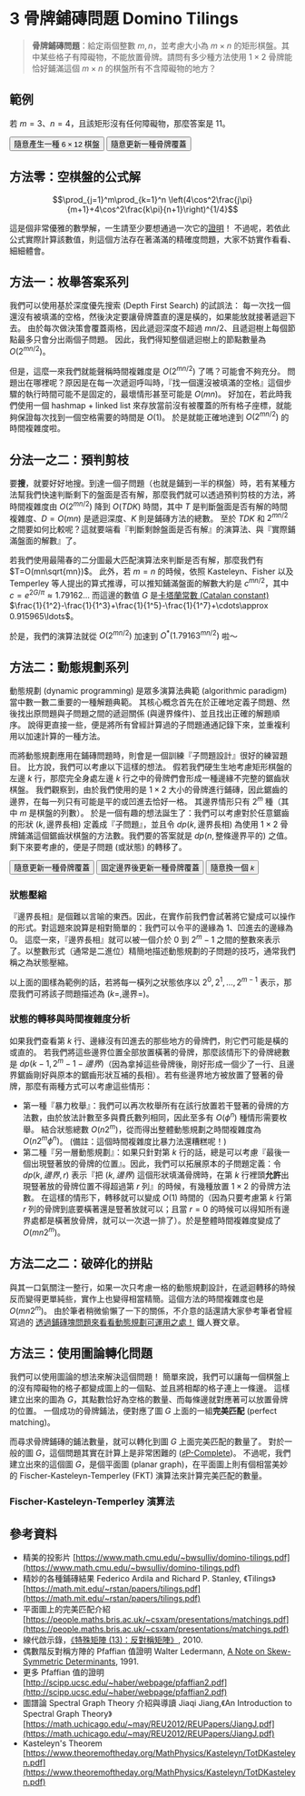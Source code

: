 # 3 骨牌鋪磚問題 Domino Tilings

> **骨牌鋪磚問題**：給定兩個整數 $m, n$，並考慮大小為 $m\times n$ 的矩形棋盤。其中某些格子有障礙物，不能放置骨牌。請問有多少種方法使用 $1\times 2$ 骨牌能恰好鋪滿這個 $m\times n$ 的棋盤所有不含障礙物的地方？

## 範例

若 $m=3$、$n=4$，且該矩形沒有任何障礙物，那麼答案是 $11$。 

<script>
var table = [];
var M = 6, N = 12;
var NONE = -514;
var BadSpotPairs = 6;

function fill_table_with_some_answer() {
  function dfs(x, y) {
    if (x >= M) return true;
    if (y >= N) {
      return dfs(x+1, 0);
    }
    if (table[x][y] !== NONE) {
      return dfs(x, y+1);
    }
    // now table[x][y] === 0
    var check_horizontal = function(x, y) {
      if (y+1<N && table[x][y+1] === NONE) {
        table[x][y] = 0;
        table[x][y+1] = 1;
        if (dfs(x, y+2) === true) return true;
        table[x][y] = table[x][y+1] = NONE;
      }
      return false;
    };
    var check_vertical = function(x, y) {
      if (x+1<M && table[x+1][y] === NONE) {
        table[x][y] = 2;
        table[x+1][y] = 3;
        if (dfs(x, y+1) === true) return true;
        table[x][y] = table[x+1][y] = NONE;
      }
      return false;
    };
    if (Math.random() < 0.5) {
      if (check_horizontal(x, y)) return true;
      if (check_vertical(x, y)) return true;
    } else {
      if (check_vertical(x, y)) return true;
      if (check_horizontal(x, y)) return true;
    }
    return false;
  };
  return dfs(0, 0);
}

function generateboard() {
  var k = Math.floor(Math.random() * BadSpotPairs);
  do {
    table = [];
    for(i=0;i<M;i++) {
      table.push([]);
      for(j=0;j<N;j++) table[i].push(NONE);
    }
    var blk=[],wte=[];
    var idx;
    for(i=0;i<M;i++)for(j=0;j<N;j++) if((i+j)%2===0) blk.push([i,j]); else wte.push([i,j]);
    for(i=0;i<k;i++) {
      idx = Math.floor(Math.random()*(blk.length-i)) + i;
      [blk[idx], blk[i]] = [blk[i], blk[idx]];
      idx = Math.floor(Math.random()*(wte.length-i)) + i;
      [wte[idx], wte[i]] = [wte[i], wte[idx]];
      table[blk[i][0]][blk[i][1]] = -1;
      table[wte[i][0]][wte[i][1]] = -1;
    }
  } while (!fill_table_with_some_answer());
}

function randomrotate() {
  for(i=0;i<M;i++) for(j=0;j<N;j++) if(table[i][j] !== -1) table[i][j] = NONE;
      fill_table_with_some_answer();
    return;
  //   var rotate_times=4000;
  // while (rotate_times > 0) {
  //   rotate_times -= 1;
  //   var place=[];
  //   for(i=0;i+1<M;i++) for(j=0;j+1<N;j++) {
  //     if(table[i][j]===0 && table[i+1][j]===0 && table[i][j+1]===1 && table[i+1][j+1]===1) place.push([i, j]);
  //     if(table[i][j]===2 && table[i][j+1]===2 && table[i+1][j]===3 && table[i+1][j+1]===3) place.push([i, j]);
  //   }
  //   if (place.length === 0) {
  //     for(i=0;i<M;i++) for(j=0;j<N;j++) if(table[i][j] !== -1) table[i][j] = NONE;
  //     fill_table_with_some_answer();
  //     break;
  //   }
  //   var idx = Math.floor(Math.random()*place.length);
  //   var x = place[idx][0], y = place[idx][1];
  //   if(table[x][y]===0) { table[x][y]=table[x][y+1]=2; table[x+1][y]=table[x+1][y+1]=3; }
  //   else  { table[x][y]=table[x+1][y]=0; table[x][y+1]=table[x+1][y+1]=1;}
  // }

}

var w = 30;
var corner=4;
var shrink=2;
var q_cornerWS = 'q '+ (-corner) +',0' + ' ' + (-corner) + ',' + (corner);
var q_cornerSW = 'q '+ '0,' + (corner) + ' ' + (-corner) + ',' + (corner);
var q_cornerES = 'q '+ (corner) + ',0' + ' ' + (corner) + ',' + (corner);
var q_cornerSE = 'q '+ '0,' + (corner) + ' ' + (corner) + ',' + (corner);
var q_cornerEN = 'q '+ (corner) + ',0' + ' ' + (corner) + ',' + (-corner);
var q_cornerNE = 'q '+ '0,' + (-corner) + ' ' + (corner) + ',' + (-corner);

function path2d_domino(i, j, direction, canvasoffset) {
  // (i, j): upper-left corner of the piece.
  // direction: 0 for (i, j) -- (i, j+1); 2 for (i, j) -- (i+1, j).
  // returns a path2d string.
  canvasoffset ||= {x: w/2, y: w/2};
  var x = w*i;
  var y = w*j;
  var s = ' M ' + (canvasoffset.x) + ',' + (canvasoffset.y);
  if (direction === 0) {
    s += ' m ' + (y+w) + ',' + (x+shrink);
    s += ' h ' + (-w+corner+shrink) + q_cornerWS + ' v' + (w-shrink*2-corner*2) + q_cornerSE + ' h ' + (w-corner-shrink);
    s += ' m ' + (0) + ',' + (-w+shrink*2);
    s += ' h ' + (w-corner-shrink) + q_cornerES + ' v' + (w-shrink*2-corner*2) + q_cornerSW + ' h ' + (-w+corner+shrink); 
  } else {
    s += ' m ' + (y+shrink) + ',' + (x+w);
    s += ' v ' + (-w+corner+shrink) + q_cornerNE + ' h' + (w-shrink*2-corner*2) + q_cornerES + ' v ' + (w-corner-shrink);
    s += ' m ' + (-w+shrink*2) + ',' + (0);
    s += ' v ' + (w-corner-shrink) + q_cornerSE + ' h' + (w-shrink*2-corner*2) + q_cornerEN + ' v ' + (-w+corner+shrink);
  }
  return s;
}

function path2d_cross(i, j, canvasoffset) {
  canvasoffset ||= {x: w/2, y: w/2};
  var rs = '';
  var x=w*i;
  var y=w*j;
  rs += ' M ' + (y+w/4+canvasoffset.x) + ',' + (x+w/4+canvasoffset.y);
  rs += ' l ' + (w/2) +',' + (w/2);
  rs += ' m ' + (0) + ',' + (-w/2);
  rs += ' l ' + (-w/2) + ',' + (w/2);
  return rs;
}

function drawcanvas() {
var can = document.getElementById('canvas1');
var ctx = can.getContext('2d');
ctx.reset();
ctx.fillStyle='rgb(255,255,255)';
var bg = new Path2D();
bg.rect(0, 0, w*N+w, w*M+w);
ctx.fill(bg);
var s = '';
var reds = [];
var i, j;
for(i=0;i<M;i++) for(j=0;j<N;j++) {
  if(table[i][j]===0) {
    s += path2d_domino(i, j, 0);
  } else if (table[i][j] === 2) {
    s += path2d_domino(i, j, 2);
  } else if (table[i][j]===-1) {    
    reds.push(path2d_cross(i, j));
  }
}
var path = new Path2D(s);
ctx.stroke(path);
for (rs of reds) {
  ctx.stroke(new Path2D(rs));
}
}
</script>

<button onClick="javascript:resetboard(1)">隨意產生一種 $6\times 12$ 棋盤</button>
<button onClick="javascript:resetboard(0)">隨意更新一種骨牌覆蓋</button>

<canvas id="canvas1" width="600" height="220"></canvas>

## 方法零：空棋盤的公式解

$$\prod_{j=1}^m\prod_{k=1}^n \left(4\cos^2\frac{j\pi}{m+1}+4\cos^2\frac{k\pi}{n+1}\right)^{1/4}$$

這是個非常優雅的數學解，一生請至少要想通過一次它的[證明](./3a-domino-tiling-proof.md)！
不過呢，若依此公式實際計算該數值，則這個方法存在著滿滿的精確度問題，大家不妨實作看看、細細體會。

## 方法一：枚舉答案系列

我們可以使用基於深度優先搜索 (Depth First Search) 的試誤法：
每一次找一個還沒有被填滿的空格，然後決定要讓骨牌蓋直的還是橫的，如果能放就接著遞迴下去。
由於每次做決策會覆蓋兩格，因此遞迴深度不超過 $mn/2$、且遞迴樹上每個節點最多只會分出兩個子問題。
因此，我們得知整個遞迴樹上的節點數量為 $O(2^{mn/2})$。

但是，這麼一來我們就能聲稱時間複雜度是 $O(2^{mn/2})$ 了嗎？可能會不夠充分。
問題出在哪裡呢？原因是在每一次遞迴呼叫時，『找一個還沒被填滿的空格』這個步驟的執行時間可能不是固定的，最壞情形甚至可能是 $O(mn)$。
好加在，若此時我們使用一個 hashmap + linked list 來存放當前沒有被覆蓋的所有格子座標，就能夠保證每次找到一個空格需要的時間是 $O(1)$。
於是就能正確地達到 $O(2^{mn/2})$ 的時間複雜度啦。

## 分法一之二：預判剪枝

要**搜**，就要好好地搜。到達一個子問題（也就是鋪到一半的棋盤）時，若有某種方法幫我們快速判斷剩下的盤面是否有解，那麼我們就可以透過預判剪枝的方法，將時間複雜度由 $O(2^{mn/2})$ 降到 $O(TDK)$ 時間，其中 $T$ 是判斷盤面是否有解的時間複雜度、$D=O(mn)$ 是遞迴深度、$K$ 則是鋪磚方法的總數。
至於 $TDK$ 和 $2^{mn/2}$ 之間要如何比較呢？這就要端看『判斷剩餘盤面是否有解』的演算法、與『實際鋪滿盤面的解數』了。

若我們使用最陽春的二分圖最大匹配演算法來判斷是否有解，那麼我們有 $T=O(mn\sqrt{mn})$。
此外，若 $m=n$ 的時候，依照 Kasteleyn、Fisher 以及 Temperley 等人提出的算式推導，可以推知鋪滿盤面的解數大約是 $c^{mn/2}$，其中 $c = e^{2G/\pi} \approx 1.79162\ldots$ 而這邊的數值 $G$ 是[卡塔蘭常數 (Catalan constant)](https://en.wikipedia.org/wiki/Catalan%27s_constant) $\frac{1}{1^2}-\frac{1}{1^3}+\frac{1}{1^5}-\frac{1}{1^7}+\cdots\approx 0.915965\ldots$。

於是，我們的演算法就從 $O(2^{mn/2})$ 加速到 $O^*(1.79163^{mn/2})$ 啦～

## 方法二：動態規劃系列

動態規劃 (dynamic programming) 是眾多演算法典範 (algorithmic paradigm) 當中數一數二重要的一種解題典範。
其核心概念首先在於正確地定義子問題、然後找出原問題與子問題之間的遞迴關係 (與邊界條件)、並且找出正確的解題順序。
說得更直接一些，便是將所有曾經計算過的子問題通通記錄下來，並重複利用以加速計算的一種方法。

而將動態規劃應用在鋪磚問題時，則會是一個訓練『子問題設計』很好的練習題目。
比方說，我們可以考慮以下這樣的想法。
假若我們硬生生地考慮矩形棋盤的左邊 $k$ 行，那麼完全身處左邊 $k$ 行之中的骨牌們會形成一種邊緣不完整的鋸齒狀棋盤。
我們觀察到，由於我們使用的是 $1\times 2$ 大小的骨牌進行鋪磚，因此鋸齒的邊界，在每一列只有可能是平的或凹進去恰好一格。
其邊界情形只有 $2^m$ 種（其中 $m$ 是棋盤的列數）。
於是一個有趣的想法誕生了：我們可以考慮對於任意鋸齒的形狀 $(k, \text{邊界長相})$ 定義成『子問題』，並且令 $dp(k, \text{邊界長相})$ 為使用 $1\times 2$ 骨牌鋪滿這個鋸齒狀棋盤的方法數。我們要的答案就是 $dp(n, \text{整條邊界平的})$ 之值。剩下來要考慮的，便是子問題 (或狀態) 的轉移了。



<button onClick="javascript:resetboard(0)">隨意更新一種骨牌覆蓋</button>
<button onClick="javascript:resetboard(514)">固定邊界後更新一種骨牌覆蓋</button>
<button onClick="javascript:change_cuttingIndex()">隨意換一個 $k$</button>

<canvas id="canvas2" width="600" height="220"></canvas>
<script>
  var cuttingIndex = 8;
  var boundaryStateValue = 0;
  var boundaryStateExpression = [];
  function partiallyrandom() {
    var i, j;
    for (i = 0; i < M; i++) for (j = 0; j < N; j++) {
      if (table[i][j]===-1) continue;
      if (j >= cuttingIndex) continue;
      if (table[i][j]===0 && j + 1 >= cuttingIndex) continue;
      if (table[i][j]===0) { table[i][j]=table[i][j+1]=NONE; }
      if (table[i][j]===2) { table[i][j]=table[i+1][j]=NONE; }
    }
    fill_table_with_some_answer();
  }
  function path2d_get_contour() {
    var s = ' M ' + (w/2) + ',' + (w/2);
    boundaryStateValue = 0;
    boundaryStateExpression = [];
    for(i=0;i<M;i++) {
      if (table[i][cuttingIndex-1] === 0) {
        s += ' L ' + (w/2+cuttingIndex*w-w) + ',' + (w/2+i*w);
        s += ' v ' + (w);
      } else {
        s += ' L ' + (w/2+cuttingIndex*w) + ',' + (w/2+i*w);
        s += ' v ' + (w);
        boundaryStateValue += (1<<i);
        boundaryStateExpression.push('2^{' + (i) + '}');
      }
    }
    s += ' L ' + (w/2) + ',' + (w/2 + M*w);
    s += 'z';
    return s;
  }
  function drawcanvas2() {
    var can = document.getElementById('canvas2');
    var ctx = can.getContext('2d');
    ctx.reset();
    ctx.fillStyle='rgb(255,255,255)';
    var bg = new Path2D();
    bg.rect(0, 0, w*N+w, w*M+w);
    ctx.fill(bg);
    var i, j, s;
    var DEFAULT_STROKE_STYLE = `#000000`;
    var DEFAULT_LINE_WIDTH = 1;
    var offsetx = 0, offsety = w/4;
    ctx.fillStyle = `rgb(233,233,233)`;
    for (i = 0; i < M; i++) for (j = 0; j < N; j++) {
      if (j>=cuttingIndex) {
        ctx.strokeStyle=`rgb(233,233,233)`;
      } else {
        ctx.strokeStyle=DEFAULT_STROKE_STYLE;
      }
      if (table[i][j] === 0) {
        s = path2d_domino(i, j, 0);
        var p = new Path2D(s);
        if (j+1 >= cuttingIndex) {
          ctx.strokeStyle=`rgb(233,233,233)`;
          ctx.fill(p);
        }
        ctx.stroke(p);
      } else if (table[i][j] === 2) {
        s = path2d_domino(i, j, 2);
        var p = new Path2D(s);
        if (j >= cuttingIndex) ctx.fill(p);
        ctx.stroke(p);
      } else if (table[i][j] === -1) {
        s = path2d_cross(i, j);
        ctx.stroke(new Path2D(s));
      }
    }
    //var sp = ' M ' + (w*cuttingIndex) + ',' + (w/4);
    //sp += ' l ' + (0) + ',' + (M*w+w/2);
    ctx.strokeStyle="rgb(255,0,0)";
    ctx.lineWidth=3;
    //ctx.stroke(new Path2D(sp));
    ctx.stroke(new Path2D(path2d_get_contour()));
    ctx.strokeStyle=DEFAULT_STROKE_STYLE;
    ctx.lineWidth=DEFAULT_LINE_WIDTH;
  }
</script>

### 狀態壓縮

『邊界長相』是個難以言喻的東西。因此，在實作前我們會試著將它變成可以操作的形式。對這題來說算是相對簡單的：我們可以令平的邊緣為 $1$、凹進去的邊緣為 $0$。
這麼一來，『邊界長相』就可以被一個介於 $0$ 到 $2^m-1$ 之間的整數來表示了。以整數形式（通常是二進位）精簡地描述動態規劃的子問題的技巧，通常我們稱之為狀態壓縮。

以上面的圖樣為範例的話，若將每一橫列之狀態依序以 $2^0, 2^1, \ldots, 2^{m-1}$ 表示，那麼我們可將該子問題描述為 <span id="state_encode">$(k=, \text{邊界}=)$</span>。

<script>
  function updatestateencode() {
    var spandom = window.document.querySelector('#state_encode');
    if (boundaryStateExpression.length > 0)
      spandom.innerHTML = '$(k=' + (cuttingIndex) + ',邊界=' + (boundaryStateExpression.join('+')) + '=' + (boundaryStateValue) + ')$';
    else
      spandom.innerHTML = '$(k=' + (cuttingIndex) + ',邊界=0)$';
    if (window.MathJax !== undefined)
      MathJax.Hub.Typeset(spandom);
  }
  function change_cuttingIndex() {
    cuttingIndex = Math.floor(Math.random() * (N-1)) + 2;
    drawcanvas2();
    updatestateencode();
  }
</script>

### 狀態的轉移與時間複雜度分析

如果我們查看第 $k$ 行、邊緣沒有凹進去的那些地方的骨牌們，則它們可能是橫的或直的。
若我們將這些邊界位置全部放置橫著的骨牌，那麼該情形下的骨牌總數是 $dp(k-1, 2^m-1-邊界)$（因為拿掉這些骨牌後，剛好形成一個少了一行、且邊界鋸齒剛好與原本的鋸齒形狀互補的長相）。若有些邊界地方被放置了豎著的骨牌，那麼有兩種方式可以考慮這些情形：

* 第一種『暴力枚舉』：我們可以再次枚舉所有在該行放置若干豎著的骨牌的方法數，由於放法計數至多與費氏數列相同，因此至多有 $O(\phi^n)$ 種情形需要枚舉。
結合狀態總數 $O(n2^m)$，從而得出整體動態規劃之時間複雜度為 $O(n2^m\phi^n)$。 (備註：這個時間複雜度比暴力法還糟糕呢！)
* 第二種『另一層動態規劃』：如果只針對第 $k$ 行的話，總是可以考慮『最後一個出現豎著放的骨牌的位置』。因此，我們可以拓展原本的子問題定義：令 $dp(k, 邊界, r)$ 表示『把 $(k, 邊界)$ 這個形狀填滿骨牌時，在第 $k$ 行裡頭**允許**出現豎著放的骨牌位置不得超過第 $r$ 列』的時候，有幾種放置 $1\times 2$ 的骨牌方法數。
在這樣的情形下，轉移就可以變成 $O(1)$ 時間的（因為只要考慮第 $k$ 行第 $r$ 列的骨牌到底要橫著還是豎著放就可以；且當 $r=0$ 的時候可以得知所有邊界處都是橫著放骨牌，就可以一次退一排了）。於是整體時間複雜度變成了 $O(mn2^m)$。


## 方法二之二：破碎化的拼貼

與其一口氣關注一整行，如果一次只考慮一格的動態規劃設計，在遞迴轉移的時候反而變得更單純些，實作上也變得相當精簡。這個方法的時間複雜度也是 $O(mn2^m)$。
由於筆者稍微偷懶了一下的關係，不介意的話還請大家參考筆者曾經寫過的 [透過鋪磚塊問題來看看動態規劃可運用之處！](https://ithelp.ithome.com.tw/articles/10227405) 鐵人賽文章。

## 方法三：使用圖論轉化問題

我們可以使用圖論的想法來解決這個問題！
簡單來說，我們可以讓每一個棋盤上的沒有障礙物的格子都變成圖上的一個點、並且將相鄰的格子連上一條邊。
這樣建立出來的圖為 $G$，其點數恰好為空格的數量、而每條邊就對應著可以放置骨牌的位置。
一個成功的骨牌鋪法，便對應了圖 $G$ 上面的一組**完美匹配** (perfect matching)。

而尋求骨牌鋪磚的鋪法數量，就可以轉化到圖 $G$ 上面完美匹配的數量了。
對於一般的圖 $G$，這個問題其實在計算上是非常困難的 ([♯P-Complete](https://en.wikipedia.org/wiki/%E2%99%AFP-complete))。
不過呢，我們建立出來的這個圖 $G$，是個平面圖 (planar graph)，在平面圖上則有個相當美妙的 Fischer-Kasteleyn-Temperley (FKT) 演算法來計算完美匹配的數量。

### Fischer-Kasteleyn-Temperley 演算法

## 參考資料

* 精美的投影片 [https://www.math.cmu.edu/~bwsulliv/domino-tilings.pdf](https://www.math.cmu.edu/~bwsulliv/domino-tilings.pdf)
* 精妙的各種鋪磚結果 Federico Ardila and Richard P. Stanley, 《Tilings》 [https://math.mit.edu/~rstan/papers/tilings.pdf](https://math.mit.edu/~rstan/papers/tilings.pdf)
* 平面圖上的完美匹配介紹 [https://people.maths.bris.ac.uk/~csxam/presentations/matchings.pdf](https://people.maths.bris.ac.uk/~csxam/presentations/matchings.pdf)
* 線代啟示錄，[《特殊矩陣 (13)：反對稱矩陣》](https://ccjou.wordpress.com/2010/08/27/%E7%89%B9%E6%AE%8A%E7%9F%A9%E9%99%A313%EF%BC%9A%E5%8F%8D%E5%B0%8D%E7%A8%B1%E7%9F%A9%E9%99%A3/), 2010.
* 偶數階反對稱方陣的 Pfaffian 值證明 Walter Ledermann, [A Note on Skew-Symmetric Determinants](https://www.cambridge.org/core/services/aop-cambridge-core/content/view/043C555E8C291D0E6E803E627A78930D/S0013091500018423a.pdf/note_on_skewsymmetric_determinants.pdf), 1991.
* 更多 Pfaffian 值的證明 [http://scipp.ucsc.edu/~haber/webpage/pfaffian2.pdf](http://scipp.ucsc.edu/~haber/webpage/pfaffian2.pdf)
* 圖譜論 Spectral Graph Theory 介紹與導讀 Jiaqi Jiang,《An Introduction to Spectral Graph Theory》 [https://math.uchicago.edu/~may/REU2012/REUPapers/JiangJ.pdf](https://math.uchicago.edu/~may/REU2012/REUPapers/JiangJ.pdf)
* Kasteleyn's Theorem [https://www.theoremoftheday.org/MathPhysics/Kasteleyn/TotDKasteleyn.pdf](https://www.theoremoftheday.org/MathPhysics/Kasteleyn/TotDKasteleyn.pdf)



<script>
  var i_bad_style = true;
  function resetboard(reset) {
    if (reset === 1) generateboard();
    if (reset === 0) randomrotate();
    if (reset === 514) partiallyrandom();
    drawcanvas();
    drawcanvas2();
    if (reset !== 514) updatestateencode();
    if(i_bad_style === true) {
      console.log('這份 javascript 寫得很糟...還請各位先進同好鞭小力一點 Q_____Q');
      i_bad_style = false;
    }
  }
  (function() {
   // your page initialization code here
   // the DOM will be available here
   resetboard(1);
})();
</script>